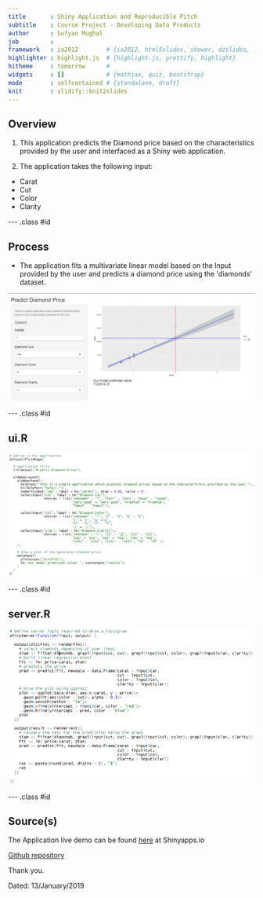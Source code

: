 ```yaml
---
title       : Shiny Application and Reproducible Pitch
subtitle    : Course Project - Developing Data Products
author      : Sufyan Mughal
job         : 
framework   : io2012        # {io2012, html5slides, shower, dzslides, ...}
highlighter : highlight.js  # {highlight.js, prettify, highlight}
hitheme     : tomorrow      # 
widgets     : []            # {mathjax, quiz, bootstrap}
mode        : selfcontained # {standalone, draft}
knit        : slidify::knit2slides
---
```


## Overview

1. This application predicts the Diamond price based on the characteristics provided by the user and interfaced as a Shiny web application.

2. The application takes the following input:

* Carat
* Cut
* Color
* Clarity 

--- .class #id 

## Process

* The application fits a multivariate linear model based on the Input provided by the user and predicts a diamond price using the 'diamonds' dataset.

![application](image1.png)

--- .class #id 

## ui.R

![userInterface](image2.png)

--- .class #id 

## server.R

![applicationLogin](image3.png)

--- .class #id

## Source(s)

The Application live demo can be found [here](https://smug.shinyapps.io/DiamondPrice) at Shinyapps.io

[Github repository](https://github.com/SufyanRM/course-project-developing-data-products)

Thank you.

Dated: 13/January/2019
